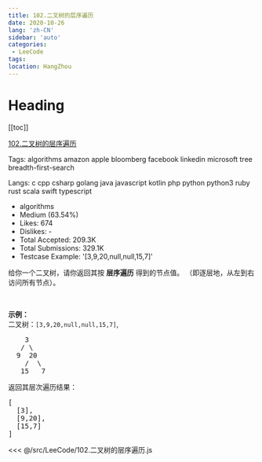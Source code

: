 ```yaml
---
title: 102.二叉树的层序遍历
date: 2020-10-26
lang: 'zh-CN'
sidebar: 'auto'
categories:
 - LeeCode
tags: 
location: HangZhou
---
```


# Heading
[[toc]]

[102.二叉树的层序遍历](https://leetcode-cn.com/problems/binary-tree-level-order-traversal/description/)

Tags: algorithms amazon apple bloomberg facebook linkedin microsoft tree breadth-first-search

Langs: c cpp csharp golang java javascript kotlin php python python3 ruby rust scala swift typescript

- algorithms
- Medium (63.54%)
- Likes: 674
- Dislikes: -
- Total Accepted: 209.3K
- Total Submissions: 329.1K
- Testcase Example: '[3,9,20,null,null,15,7]'

<p>给你一个二叉树，请你返回其按 <strong>层序遍历</strong> 得到的节点值。 （即逐层地，从左到右访问所有节点）。</p>

<p>&nbsp;</p>

<p><strong>示例：</strong><br>
二叉树：<code>[3,9,20,null,null,15,7]</code>,</p>

<pre>    3
   / \
  9  20
    /  \
   15   7
</pre>

<p>返回其层次遍历结果：</p>

<pre>[
  [3],
  [9,20],
  [15,7]
]
</pre>

<<< @/src/LeeCode/102.二叉树的层序遍历.js
